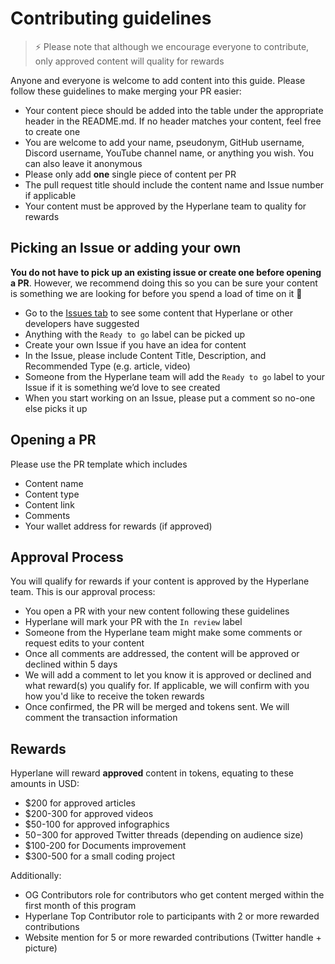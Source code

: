 # Contributing guidelines
> ⚡ Please note that although we encourage everyone to contribute, only approved content will quality for rewards

Anyone and everyone is welcome to add content into this guide. Please follow these guidelines to make merging your PR easier:

- Your content piece should be added into the table under the appropriate header in the README.md. If no header matches your content, feel free to create one
- You are welcome to add your name, pseudonym, GitHub username, Discord username, YouTube channel name, or anything you wish. You can also leave it anonymous
- Please only add **one** single piece of content per PR
- The pull request title should include the content name and Issue number if applicable
- Your content must be approved by the Hyperlane team to quality for rewards

## Picking an Issue or adding your own

**You do not have to pick up an existing issue or create one before opening a PR**. However, we recommend doing this so you can be sure your content is something we are looking for before you spend a load of time on it 🙂

- Go to the [Issues tab](https://github.com/hyperlane-xyz/hyperlane-content/issues) to see some content that Hyperlane or other developers have suggested
- Anything with the `Ready to go` label can be picked up
- Create your own Issue if you have an idea for content
- In the Issue, please include Content Title, Description, and Recommended Type (e.g. article, video)
- Someone from the Hyperlane team will add the `Ready to go` label to your Issue if it is something we’d love to see created
- When you start working on an Issue, please put a comment so no-one else picks it up

## Opening a PR

Please use the PR template which includes
- Content name
- Content type
- Content link
- Comments
- Your wallet address for rewards (if approved)

## Approval Process
You will qualify for rewards if your content is approved by the Hyperlane team. This is our approval process:
- You open a PR with your new content following these guidelines
- Hyperlane will mark your PR with the `In review` label
- Someone from the Hyperlane team might make some comments or request edits to your content
- Once all comments are addressed, the content will be approved or declined within 5 days
- We will add a comment to let you know it is approved or declined and what reward(s) you qualify for. If applicable, we will confirm with you how you'd like to receive the token rewards
- Once confirmed, the PR will be merged and tokens sent. We will comment the transaction information

## Rewards
Hyperlane will reward **approved** content in tokens, equating to these amounts in USD:

- $200 for approved articles
- $200-300 for approved videos 
- $50-100 for approved infographics
- $50-$300 for approved Twitter threads (depending on audience size)
- $100-200 for Documents improvement
- $300-500 for a small coding project 

Additionally: 
- OG Contributors role for contributors who get content merged within the first month of this program
- Hyperlane Top Contributor role to participants with 2 or more rewarded contributions
- Website mention for 5 or more rewarded contributions (Twitter handle + picture)
